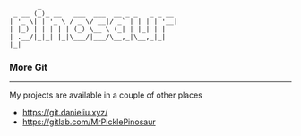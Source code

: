 ```
       _
 _ __ (_)_ __   ___  ___  __ _ _   _ _ __
| '_ \| | '_ \ / _ \/ __|/ _` | | | | '__|
| |_) | | | | | (_) \__ \ (_| | |_| | |
| .__/|_|_| |_|\___/|___/\__,_|\__,_|_|
|_|
```

### More Git
---
My projects are available in a couple of other places
- https://git.danieliu.xyz/ 
- https://gitlab.com/MrPicklePinosaur
